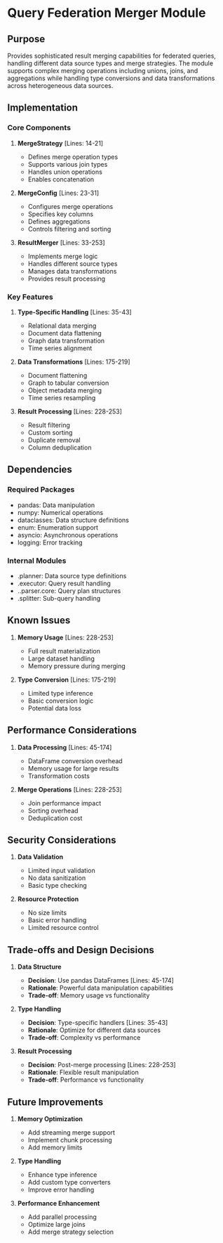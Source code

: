 # Query Federation Merger Module

## Purpose

Provides sophisticated result merging capabilities for federated queries, handling different data source types and merge strategies. The module supports complex merging operations including unions, joins, and aggregations while handling type conversions and data transformations across heterogeneous data sources.

## Implementation

### Core Components

1. **MergeStrategy** [Lines: 14-21]

   - Defines merge operation types
   - Supports various join types
   - Handles union operations
   - Enables concatenation

2. **MergeConfig** [Lines: 23-31]

   - Configures merge operations
   - Specifies key columns
   - Defines aggregations
   - Controls filtering and sorting

3. **ResultMerger** [Lines: 33-253]
   - Implements merge logic
   - Handles different source types
   - Manages data transformations
   - Provides result processing

### Key Features

1. **Type-Specific Handling** [Lines: 35-43]

   - Relational data merging
   - Document data flattening
   - Graph data transformation
   - Time series alignment

2. **Data Transformations** [Lines: 175-219]

   - Document flattening
   - Graph to tabular conversion
   - Object metadata merging
   - Time series resampling

3. **Result Processing** [Lines: 228-253]
   - Result filtering
   - Custom sorting
   - Duplicate removal
   - Column deduplication

## Dependencies

### Required Packages

- pandas: Data manipulation
- numpy: Numerical operations
- dataclasses: Data structure definitions
- enum: Enumeration support
- asyncio: Asynchronous operations
- logging: Error tracking

### Internal Modules

- .planner: Data source type definitions
- .executor: Query result handling
- ..parser.core: Query plan structures
- .splitter: Sub-query handling

## Known Issues

1. **Memory Usage** [Lines: 228-253]

   - Full result materialization
   - Large dataset handling
   - Memory pressure during merging

2. **Type Conversion** [Lines: 175-219]
   - Limited type inference
   - Basic conversion logic
   - Potential data loss

## Performance Considerations

1. **Data Processing** [Lines: 45-174]

   - DataFrame conversion overhead
   - Memory usage for large results
   - Transformation costs

2. **Merge Operations** [Lines: 228-253]
   - Join performance impact
   - Sorting overhead
   - Deduplication cost

## Security Considerations

1. **Data Validation**

   - Limited input validation
   - No data sanitization
   - Basic type checking

2. **Resource Protection**
   - No size limits
   - Basic error handling
   - Limited resource control

## Trade-offs and Design Decisions

1. **Data Structure**

   - **Decision**: Use pandas DataFrames [Lines: 45-174]
   - **Rationale**: Powerful data manipulation capabilities
   - **Trade-off**: Memory usage vs functionality

2. **Type Handling**

   - **Decision**: Type-specific handlers [Lines: 35-43]
   - **Rationale**: Optimize for different data sources
   - **Trade-off**: Complexity vs performance

3. **Result Processing**
   - **Decision**: Post-merge processing [Lines: 228-253]
   - **Rationale**: Flexible result manipulation
   - **Trade-off**: Performance vs functionality

## Future Improvements

1. **Memory Optimization**

   - Add streaming merge support
   - Implement chunk processing
   - Add memory limits

2. **Type Handling**

   - Enhance type inference
   - Add custom type converters
   - Improve error handling

3. **Performance Enhancement**
   - Add parallel processing
   - Optimize large joins
   - Add merge strategy selection
